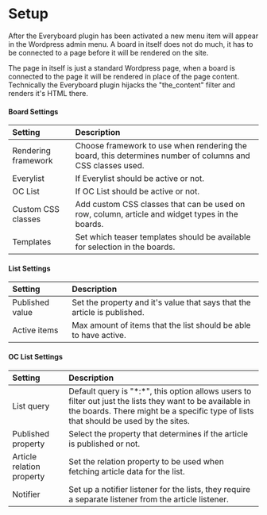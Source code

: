 # Setup

After the Everyboard plugin has been activated a new menu item will appear in the Wordpress admin menu. A board in itself does not do much, it has to be connected to a page before it will be rendered on the site. 

The page in itself is just a standard Wordpress page, when a board is connected to the page it will be rendered in place of the page content. Technically the Everyboard plugin hijacks the "the\_content" filter and renders it's HTML there.

#### Board Settings

| **Setting** | Description |
| :--- | :--- |
| Rendering framework | Choose framework to use when rendering the board, this determines number of columns and CSS classes used. |
| Everylist | If Everylist should be active or not. |
| OC List | If OC List should be active or not. |
| Custom CSS classes | Add custom CSS classes that can be used on row, column, article and widget types in the boards. |
| Templates | Set which teaser templates should be available for selection in the boards. |

#### List Settings

| **Setting** | Description |
| :--- | :--- |
| Published value | Set the property and it's value that says that the article is published. |
| Active items | Max amount of items that the list should be able to have active. |

#### OC List Settings

| **Setting** | Description |
| :--- | :--- |
| List query | Default query is "\*:\*", this option allows users to filter out just the lists they want to be available in the boards. There might be a specific type of lists that should be used by the sites. |
| Published property | Select the property that determines if the article is published or not. |
| Article relation property | Set the relation property to be used when fetching article data for the list. |
| Notifier | Set up a notifier listener for the lists, they require a separate listener from the article listener. |

